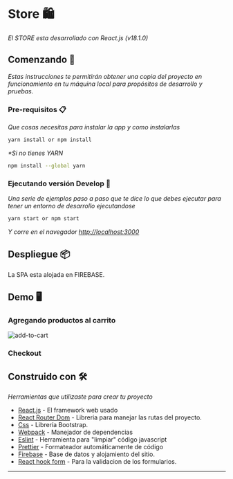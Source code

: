 # Store 🛍️

_El STORE esta desarrollado con React.js (v18.1.0)_

## Comenzando 🚀

_Estas instrucciones te permitirán obtener una copia del proyecto en funcionamiento en tu máquina local para propósitos de desarrollo y pruebas._

### Pre-requisitos 📋

_Que cosas necesitas para instalar la app y como instalarlas_

```bash
yarn install or npm install
```

_\*Si no tienes YARN_

```bash
npm install --global yarn
```

### Ejecutando versión Develop 🔧

_Una serie de ejemplos paso a paso que te dice lo que debes ejecutar para tener un entorno de desarrollo ejecutandose_

```bash
yarn start or npm start
```

_Y corre en el navegador [http://localhost:3000](http://localhost:3000)_

## Despliegue 📦

La SPA esta alojada en FIREBASE.

<!-- - [books-store](https://shoes-store-coder.netlify.app/) -->

## Demo 🖥️

### Agregando productos al carrito
![add-to-cart](./addToCart.gif)

### Checkout

<!-- ![checkout](https://user-images.githubusercontent.com/21273404/164844927-615dccc4-2af1-4f26-9f24-a639f561e04e.gif) -->

## Construido con 🛠️

_Herramientas que utilizaste para crear tu proyecto_

- [React.js](https://nextjs.org/) - El framework web usado
- [React Router Dom](https://reactrouter.com/) - Libreria para manejar las rutas del proyecto.
- [Css](https://getbootstrap.com/) - Librería Bootstrap.
- [Webpack](https://rometools.github.io/rome/) - Manejador de dependencias
- [Eslint](https://eslint.org/) - Herramienta para "limpiar" código javascript
- [Prettier](https://prettier.io/) - Formateador automáticamente de código
- [Firebase](https://firebase.google.com/) - Base de datos y alojamiento del sitio.
- [React hook form](https://react-hook-form.com/) - Para la validacion de los formularios.

---
